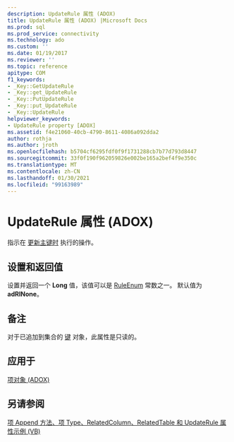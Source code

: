 ```yaml
---
description: UpdateRule 属性 (ADOX)
title: UpdateRule 属性 (ADOX) |Microsoft Docs
ms.prod: sql
ms.prod_service: connectivity
ms.technology: ado
ms.custom: ''
ms.date: 01/19/2017
ms.reviewer: ''
ms.topic: reference
apitype: COM
f1_keywords:
- _Key::GetUpdateRule
- _Key::get_UpdateRule
- _Key::PutUpdateRule
- _Key::put_UpdateRule
- _Key::UpdateRule
helpviewer_keywords:
- UpdateRule property [ADOX]
ms.assetid: f4e21060-40cb-4790-8611-4086a092dda2
author: rothja
ms.author: jroth
ms.openlocfilehash: b5704cf6295fdf0f9f1731288cb7b77d793d8447
ms.sourcegitcommit: 33f0f190f962059826e002be165a2bef4f9e350c
ms.translationtype: MT
ms.contentlocale: zh-CN
ms.lasthandoff: 01/30/2021
ms.locfileid: "99163989"
---
```

# <a name="updaterule-property-adox"></a>UpdateRule 属性 (ADOX)
指示在 [更新主键时](./key-object-adox.md) 执行的操作。  
  
## <a name="settings-and-return-values"></a>设置和返回值  
 设置并返回一个 **Long** 值，该值可以是 [RuleEnum](./ruleenum.md) 常数之一。 默认值为 **adRINone**。  
  
## <a name="remarks"></a>备注  
 对于已追加到集合的 [键](./key-object-adox.md) 对象，此属性是只读的。  
  
## <a name="applies-to"></a>应用于  
 [项对象 (ADOX)](./key-object-adox.md)  
  
## <a name="see-also"></a>另请参阅  
 [项 Append 方法、项 Type、RelatedColumn、RelatedTable 和 UpdateRule 属性示例 (VB)](./keys-append-method-key-type-relatedcolumn-relatedtable-example-vb.md)